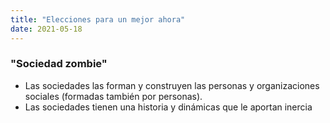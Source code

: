 ```yaml
---
title: "Elecciones para un mejor ahora"
date: 2021-05-18
---
```


### "Sociedad zombie"
- Las sociedades las forman y construyen las personas y organizaciones sociales (formadas también por personas). 
- Las sociedades tienen una historia y dinámicas que le aportan inercia
